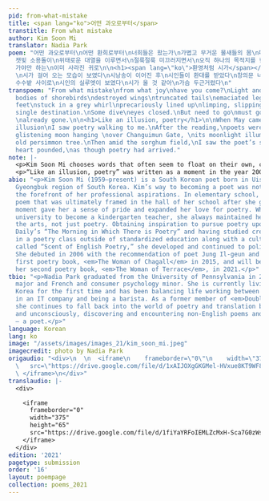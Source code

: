 ```yaml
---
pid: from-what-mistake
title: <span lang="ko">어떤 과오로부터</span>
transtitle: From what mistake
author: Kim Soon Mi
translator: Nadia Park
poem: "어떤 과오로부터\n어떤 환희로부터\n너희들은 왔는가\n가볍고 무거운 물새들의 몸\n패인 날갯죽지\n잘려 나간 꼬리들\n여윈 다리와 물갈퀴에\n걸리는
  잿빛 소용돌이\n위태로운 대열을 이루면서\n절룩절룩 미끄러지면서\n오직 하나의 목적지를 향해\n더러는 거꾸러지면서\n눈 감고서라도\n가야 하고
  가야만 하는\n이미 사라진 귀로\n\n<h1><span lang=\"ko\">환영처럼 시가</span></h1>\n\n오월이 왔을 때\n환영처럼
  \n시가 걸어 오는 모습이 보였다\n시낭송이 이어진 후\n시인들이 환대를 받았다\n창의문 너머에 휘영창 달이 왔고\n늙은 감나무가 달빛을 받았다\n그때
  수수밭 사이로\n시인의 실루엣이 보였다\n시가 올 것 같아\n가슴 두근거렸다\n"
transpoem: "From what mistake\nfrom what joy\nhave you come?\nLight and heavy, the
  bodies of shorebirds\ndestroyed wings\ntruncated tails\nemaciated legs and webbed
  feet\nstuck in a grey whirl\nprecariously lined up\nlimping, slipping\ntoward a
  single destination.\nSome dive\neyes closed.\nBut need to go\nmust go\nto a home
  \nalready gone.\n\n<h1>Like an illusion, poetry</h1>\n\nWhen May came,\nlike an
  illusion\nI saw poetry walking to me.\nAfter the reading,\npoets were warmly welcomed.\nThe
  glistening moon hanging \nover Changuimun Gate, \nits moonlight illuminating\nthe
  old persimmon tree.\nThen amid the sorghum field,\nI saw the poet’s silhouette.\nMy
  heart pounded,\nas though poetry had arrived."
note: |-
  <p>Kim Soon Mi chooses words that often seem to float on their own, carrying a great deal of movement and feeling in each word that makes her poetry difficult to translate. This first poem I translated carries a sense of depression and desperation starting from the very first word, <span lang= "ko">과오로</span>. Is it a mistake? An error? A problem? A fault? A regret? I choose the word “mistake” because there can be a certain amount of sadness in this word, but there is nothing that can be done with what has happened in the past. There is only the option of moving forward with whatever is to come. Thus, when describing the actions of the shorebirds, there needed to be a desperation in the simple actions they were performing. As Kim states, her images of shorebirds are those of constant movement and a need to get from one point to the next, and felt this reflected her own life, especially when she most recently had depression. Furthermore, I took liberties in translation by adding more lines than the original, as I wanted to emphasize the desperation the narrator emits throughout the poem.</p>
  <p>“Like an illusion, poetry” was written as a moment in the year 2000 when Kim decided to become a poet. But the word, “illusion” was the most difficult word to translate. The word in English, coincidentally means “welcome” as well as “phantasm/illusion/fantasy.” Kim states that she did not intentionally choose this word, but it ultimately seemed to give readers that potential connection. Yet, when translating the poem, since we do not have a homophone word that holds both definitions, I wanted to focus on making sure the narrator was in a fantasy world, displaced from whatever current location they are in, and instead in a sort of mystical environment, where the moon would glow in vibrant color in an unbelievable size, and poetry would seem to be both present and somehow unattainable at the same time.</p>
abio: "<p>Kim Soon Mi (1959–present) is a South Korean poet born in Uiseong in the
  Gyeongbuk region of South Korea. Kim’s way to becoming a poet was not always at
  the forefront of her professional aspirations. In elementary school, she wrote a
  poem that was ultimately framed in the hall of her school after she graduated. That
  moment gave her a sense of pride and expanded her love for poetry. While she attended
  university to become a kindergarten teacher, she always maintained her love for
  the arts, not just poetry. Obtaining inspiration to pursue poetry upon reading Joongang
  Daily’s “The Morning in Which There is Poetry” and having studied creative writing
  in a poetry class outside of standardized education along with a cultural class
  called “Scent of English Poetry,” she developed and continued to polish her art.
  She debuted in 2006 with the recommendation of poet Jung Il-geun and published her
  first poetry book, <em>The Woman of Chagall</em> in 2015, and will be publishing
  her second poetry book, <em>The Woman of Terrace</em>, in 2021.</p>"
tbio: "<p>Nadia Park graduated from the University of Pennsylvania in 2019 as a communications
  major and French and consumer psychology minor. She is currently living in South
  Korea for the first time and has been balancing life working between global marketing
  in an IT company and being a barista. As a former member of <em>DoubleSpeak</em>,
  she continues to fall back into the world of poetry and translation both consciously
  and unconsciously, discovering and encountering non-English poems and this year
  — a poet.</p>"
language: Korean
lang: ko
image: "/assets/images/images_21/kim_soon_mi.jpeg"
imagecredit: photo by Nadia Park
origaudio: "<div>\n  \n  <iframe\n    frameborder=\"0\"\n    width=\"375\"\n    height=\"65\"\n
  \   src=\"https://drive.google.com/file/d/1xAIJOXgGKGMel-HVxue8KT9WF8ZQofSP/preview\">\n
  \ </iframe>\n</div>"
translaudio: |-
  <div>

    <iframe
      frameborder="0"
      width="375"
      height="65"
      src="https://drive.google.com/file/d/1fiYaYRFoIEMLZcMxH-Sca7G0zWsOuC2-/preview">
    </iframe>
  </div>
edition: '2021'
pagetype: submission
order: '16'
layout: poempage
collection: poems_2021
---
```

